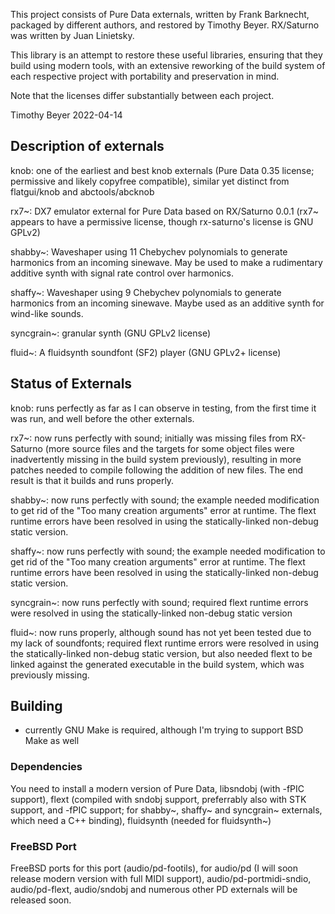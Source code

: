 This project consists of Pure Data externals, written by Frank Barknecht,
packaged by different authors, and restored by Timothy Beyer.  RX/Saturno was
written by Juan Linietsky.

This library is an attempt to restore these useful libraries, ensuring that
they build using modern tools, with an extensive reworking of the build system
of each respective project with portability and preservation in mind.

Note that the licenses differ substantially between each project.

Timothy Beyer 2022-04-14

## Description of externals

knob: one of the earliest and best knob externals (Pure Data 0.35 license;
permissive and likely copyfree compatible), similar yet distinct from
flatgui/knob and abctools/abcknob

rx7~: DX7 emulator external for Pure Data based on RX/Saturno 0.0.1 (rx7~
appears to have a permissive license, though rx-saturno's license is GNU GPLv2)

shabby~: Waveshaper using 11 Chebychev polynomials to generate harmonics from
an incoming sinewave.  May be used to make a rudimentary additive synth with
signal rate control over harmonics.

shaffy~: Waveshaper using 9 Chebychev polynomials to generate harmonics from an
incoming sinewave.  Maybe used as an additive synth for wind-like sounds.

syncgrain~: granular synth (GNU GPLv2 license)

fluid~: A fluidsynth soundfont (SF2) player (GNU GPLv2+ license)

## Status of Externals

knob: runs perfectly as far as I can observe in testing, from the first time it
was run, and well before the other externals.

rx7~: now runs perfectly with sound; initially was missing files from
RX-Saturno (more source files and the targets for some object files were
inadvertently missing in the build system previously), resulting in more
patches needed to compile following the addition of new files.  The end result
is that it builds and runs properly.

shabby~: now runs perfectly with sound; the example needed modification to get
rid of the "Too many creation arguments" error at runtime.  The flext runtime
errors have been resolved in using the statically-linked non-debug static
version.

shaffy~: now runs perfectly with sound; the example needed modification to get
rid of the "Too many creation arguments" error at runtime.  The flext runtime
errors have been resolved in using the statically-linked non-debug static
version.

syncgrain~: now runs perfectly with sound; required flext runtime errors were
resolved in using the statically-linked non-debug static version

fluid~: now runs properly, although sound has not yet been tested due to my
lack of soundfonts; required flext runtime errors were resolved in using the
statically-linked non-debug static version, but also needed flext to be linked
against the generated executable in the build system, which was previously
missing.

## Building

  *  currently GNU Make is required, although I'm trying to support BSD Make as well

### Dependencies

You need to install a modern version of Pure Data, libsndobj (with -fPIC
support), flext (compiled with sndobj support, preferrably also with STK
support, and -fPIC support; for shabby~, shaffy~ and syncgrain~ externals,
which need a C++ binding), fluidsynth (needed for fluidsynth~)

### FreeBSD Port

FreeBSD ports for this port (audio/pd-footils), for audio/pd (I will soon
release modern version with full MIDI support), audio/pd-portmidi-sndio,
audio/pd-flext, audio/sndobj and numerous other PD externals will be
released soon.
